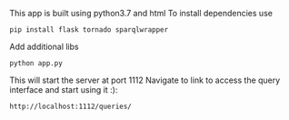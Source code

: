 This app is built using python3.7 and html
To install dependencies use
```
pip install flask tornado sparqlwrapper
```
Add additional libs
```
python app.py
```
This will start the server at port 1112
Navigate to link to access the query interface and start using it :):
```
http://localhost:1112/queries/
```

